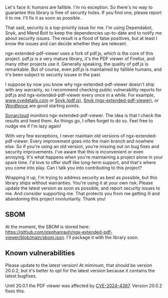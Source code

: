 Let's face it: humans are fallible. I'm no exception. So there's no way to guarantee this library is free of security holes. If you find one, please report it to me. I'll fix it as soon as possible.

That said, security is a top-priority issue for me. I'm using Dependabot, Snyk, and Mend Bolt to keep the dependencies up-to-date and to notify me about security issues. The result is a flood of false positives, but at least I know the issues and can decide whether they are relevant.

ngx-extended-pdf-viewer uses a fork of pdf.js, which is the core of this project. pdf.js is a very mature library, it's the PDF viewer of Firefox, and many other projects use it. Generally speaking, the quality of pdf.js is remarkable. But of course, even pdf.js is maintained by fallible humans, and it's been subject to security issues in the past.

I suppose by now you know why ngx-extended-pdf-viewer doesn't ship with any warranty, so I recommend checking public vulnerability reports for pdf.js and ngx-extended-pdf-viewer every once in a while. For example, www.cvedetails.com or [Snyk (pdf.js)](https://security.snyk.io/package/npm/pdfjs-dist), [Snyk (ngx-extended-pdf-viewer)](https://security.snyk.io/package/npm/ngx-extended-pdf-viewer), or [Wordfence](https://www.wordfence.com/threat-intel/vulnerabilities/wordpress-plugins/pdfjs-viewer-shortcode/) are good starting points.

[Sonarcloud](https://sonarcloud.io/summary/new_code?id=stephanrauh_ngx-extended-pdf-viewer) monitors ngx-extended-pdf-viewer. The idea is that I check the results and heed them. As things go, I often forget to do so. Feel free to nudge me if I'm lazy again!

With very few exceptions, I never maintain old versions of ngx-extended-pdf-viewer. Every improvement goes into the main branch and nowhere else. So if you're using an old version, you're missing out on bug fixes and security improvements. I've aware that this is inconvenient or even annoying. It's what happens when you're maintaining a project alone in your spare time. I'd love to offer stuff like long-term support, and that's where you come into play. Can I talk you into contributing to this project?

Wrapping it up, I'm trying to address security as best as possible, but this library ships without warranties. You're using it at your own risk. Please update the latest version as soon as possible, and report security issues to me. And consider supporting me. That protects you from me getting ill and abandoning this project involuntarily. Thank you!

## SBOM
At the moment, the SBOM is stored here: https://github.com/stephanrauh/ngx-extended-pdf-viewer/blob/main/sbom.json. I'll package it with the library soon.

## Known vulnerabilities
Please update to the latest version! At miminum, that should be version 20.0.2, but it's better to opt for the latest version because it contains the latest bugfixes.

Until 20.0.1 the PDF viewer was affected by [CVE-2024-4367](https://github.com/advisories/GHSA-wgrm-67xf-hhpq). Version 20.0.2 fixes this.
